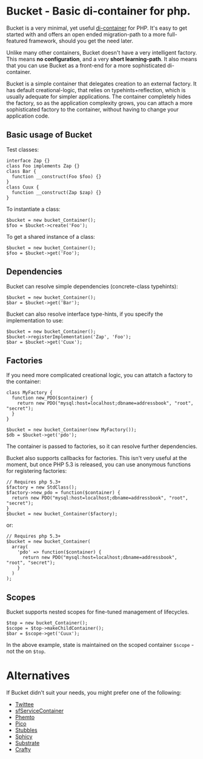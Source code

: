 Bucket - Basic di-container for php.
==

Bucket is a very minimal, yet useful [di-container](http://www.picocontainer.org/patterns.html) for PHP. It's easy to get started with and offers an open ended migration-path to a more full-featured framework, should you get the need later.

Unlike many other containers, Bucket doesn't have a very intelligent factory. This means **no configuration**, and a very **short learning-path**. It also means that you can use Bucket as a front-end for a more sophisticated di-container.

Bucket is a simple container that delegates creation to an external factory. It has default creational-logic, that relies on typehints+reflection, which is usually adequate for simpler applications. The container completely hides the factory, so as the application complexity grows, you can attach a more sophisticated factory to the container, without having to change your application code.

Basic usage of Bucket
--

Test classes:

    interface Zap {}
    class Foo implements Zap {}
    class Bar {
      function __construct(Foo $foo) {}
    }
    class Cuux {
      function __construct(Zap $zap) {}
    }

To instantiate a class:

    $bucket = new bucket_Container();
    $foo = $bucket->create('Foo');

To get a shared instance of a class:

    $bucket = new bucket_Container();
    $foo = $bucket->get('Foo');

Dependencies
--

Bucket can resolve simple dependencies (concrete-class typehints):

    $bucket = new bucket_Container();
    $bar = $bucket->get('Bar');

Bucket can also resolve interface type-hints, if you specify the implementation to use:

    $bucket = new bucket_Container();
    $bucket->registerImplementation('Zap', 'Foo');
    $bar = $bucket->get('Cuux');

Factories
--

If you need more complicated creational logic, you can attatch a factory to the container:

    class MyFactory {
      function new_PDO($container) {
        return new PDO("mysql:host=localhost;dbname=addressbook", "root", "secret");
      }
    }

    $bucket = new bucket_Container(new MyFactory());
    $db = $bucket->get('pdo');

The container is passed to factories, so it can resolve further dependencies.

Bucket also supports callbacks for factories. This isn't very useful at the moment, but once PHP 5.3 is released, you can use anonymous functions for registering factories:

    // Requires php 5.3+
    $factory = new StdClass();
    $factory->new_pdo = function($container) {
      return new PDO("mysql:host=localhost;dbname=addressbook", "root", "secret");
    }
    $bucket = new bucket_Container($factory);

or:

    // Requires php 5.3+
    $bucket = new bucket_Container(
      array(
        'pdo' => function($container) {
          return new PDO("mysql:host=localhost;dbname=addressbook", "root", "secret");
        }
      )
    );

Scopes
--

Bucket supports nested scopes for fine-tuned management of lifecycles.

    $top = new bucket_Container();
    $scope = $top->makeChildContainer();
    $bar = $scope->get('Cuux');

In the above example, state is maintained on the scoped container `$scope` - not the on `$top`.

Alternatives
==

If Bucket didn't suit your needs, you might prefer one of the following:

* [Twittee](http://github.com/fabpot/twittee/tree/master)
* [sfServiceContainer](http://fabien.potencier.org/article/13/introduction-to-the-symfony-service-container)
* [Phemto](http://phemto.sourceforge.net/)
* [Pico](http://svn.picocontainer.codehaus.org/browse/picocontainer/php/)
* [Stubbles](http://www.stubbles.net/wiki/Docs/IOC)
* [Sphicy](http://www.beberlei.de/sphicy/)
* [Substrate](http://substrate-php.org/)
* [Crafty](http://phpcrafty.sourceforge.net/index.php)
